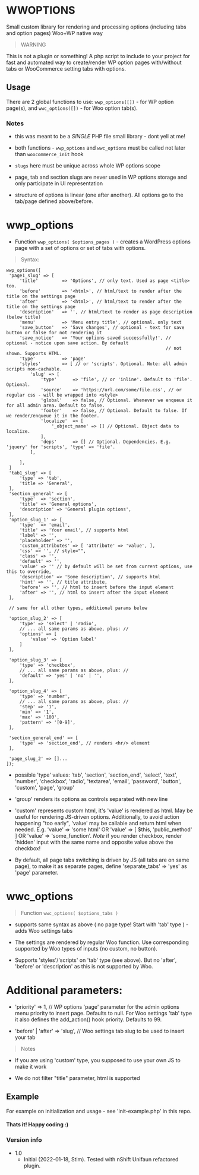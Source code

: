 # WWOPTIONS
Small custom library for rendering and processing options (including tabs and option pages) Woo+WP native way

> WARNING

This is not a plugin or something! A php script to include to your project for fast and automated way to create/render
WP option pages with/without tabs or WooCommerce setting tabs with options.

## Usage

There are 2 global functions to use: `wwp_options([])` - for WP option page(s), and `wwc_options([])` - for Woo option 
tab(s). 

### Notes

 - this was meant to be a *SINGLE* PHP file small library - dont yell at me!

 - both functions - `wwp_options` and `wwc_options` must be called not later than `woocommerce_init` hook

 - `slugs` here must be unique across whole WP options scope

 - page, tab and section slugs are never used in WP options storage and only participate in UI representation

 - structure of options is linear (one after another). All options go to the tab/page defined above/before.

# wwp_options
 - Function `wwp_options( $options_pages )` - creates a WordPress options page with a set of options or set of tabs with 
options.
 
> Syntax:
```
wwp_options([
 'page1_slug' => [
     'title'         => 'Options', // only text. Used as page <title> too.
     'before'        => '<html>', // html/text to render after the title on the settings page
     'after'         => '<html>', // html/text to render after the title on the settings page
     'description'   => '', // html/text to render as page description (below title)
     'menu'          => 'Menu entry title', // optional. only text
     'save_button'   => 'Save changes', // optional - text for save button or false for not rendering it
     'save_notice'   => 'Your options saved successfully!', // optional - notice upon save action. By default 
                                                            // not shown. Supports HTML.
     'type'          => 'page'
     'styles'        => [ // or 'scripts'. Optional. Note: all admin scripts non-cachable.
         'slug' => [
             'type'      => 'file', // or 'inline'. Default to 'file'. Optional.
             'source'    => 'https://url.com/some/file.css', // or regular css - will be wrapped into <style>
             'global'    => false, // Optional. Whenever we enqueue it for all admin area. Default to false.
             'footer'    => false, // Optional. Default to false. If we render/enqueue it in the footer.
             'localize'  => [
                 '_object_name' => [] // Optional. Object data to localize.
             ],
             'deps'      => [] // Optional. Dependencies. E.g. 'jquery' for 'scripts', 'type' => 'file'.
         ],
    
     ],
 ]
 'tab1_slug' => [
     'type' => 'tab',
     'title => 'General',
 ],
 'section_general' => [
     'type'  => 'section',
     'title' => 'General options',
     'description' => 'General plugin options',
 ],
 'option_slug_1' => [
     'type'  => 'email',
     'title' => 'Your email', // supports html
     'label' => '',
     'placeholder' => '',
     'custom_attributes' => [ 'attribute' => 'value', ],
     'css' => '', // style="",
     'class' => '',
     'default' => '',
     'value' => '' // by default will be set from current options, use this to override,
     'description' => 'Some description', // supports html
     'hint' => '', // title attribute,
     'before' => '', // html to insert before the input element
     'after' => '', // html to insert after the input element
 ],

 // same for all other types, additional params below

 'option_slug_2' => [
     'type' => 'select' | 'radio',
     // ... all same params as above, plus: //
     'options' => [
         'value' => 'Option label'
     ]
 ],

 'option_slug_3' => [
     'type' => 'checkbox',
     // ... all same params as above, plus: //
     'default' => 'yes' | 'no' | '',
 ],

 'option_slug_4' => [
     'type' => 'number',
     // ... all same params as above, plus: //
     'step' => '1',
     'min' => '1',
     'max' => '100',
     'pattern' => '[0-9]',
 ],

 'section_general_end' => [
     'type' => 'section_end', // renders <hr/> element
 ],

 'page_slug_2' => []...
]);
```

 - possible 'type' values:   'tab', 'section', 'section_end', 'select', 'text', 'number', 'checkbox',
                             'radio', 'textarea', 'email', 'password', 'button', 'custom', 'page', 'group'

 - 'group'  renders its options as controls separated with new line

 - 'custom' represents custom html, it's 'value' is rendered as html. May be useful for rendering JS-driven options.
            Additionally, to avoid action happening "too early", 'value' may be callable and return html when needed.
            E.g. 'value' => 'some html' OR 'value' => [ $this, 'public_method' ] OR 'value' => 'some_function'.
            *Note* if you render checkbox, render 'hidden' input with the same name and opposite value above the checkbox!

 - By default, all page tabs switching is driven by JS (all tabs are on same page), to make it as separate pages,
   define 'separate_tabs' => 'yes' as 'page' parameter.


# wwc_options

>Function `wwc_options( $options_tabs )`

- supports same syntax as above ( no page type! Start with 'tab' type ) - adds Woo settings tabs

- The settings are rendered by regular Woo function. Use corresponding supported by Woo types of inputs (no custom, no button).

- Supports 'styles'/'scripts' on 'tab' type (see above). But no 'after', 'before' or 'description' as this is not supported by Woo.

# Additional parameters:
- 'priority' => 1, // WP options 'page' parameter for the admin options menu priority to insert page. Defaults to null.
                      For Woo settings 'tab' type it also defines the add_action() hook priority. Defaults to 99.

- 'before' | 'after' => 'slug', // Woo settings tab slug to be used to insert your tab

>Notes
- If you are using 'custom' type, you supposed to use your own JS to make it work

- We do not filter "title" parameter, html is supported

## Example 

For example on initialization and usage - see 'init-example.php' in this repo.

#### Thats it! Happy coding :)

### Version info

- 1.0 
  - Initial (2022-01-18, Stim). Tested with nShift Unifaun refactored plugin.
